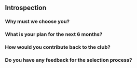 ## Introspection
### Why must we choose you?

### What is your plan for the next 6 months?

### How would you contribute back to the club?

### Do you have any feedback for the selection process?
